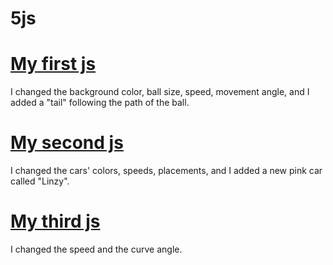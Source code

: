 # 5js
<html>
    <body>
        <h1><a href="1.html">My first js</a></h1>
        <p>I changed the background color, ball size, speed, movement angle, and I added a "tail" following the path of the ball.</p>
        <h1><a href="2.html">My second js</a></h1>
        <p>I changed the cars' colors, speeds, placements, and I added a new pink car called "Linzy".</p>
        <h1><a href="3.html">My third js</a></h1>
        <p>I changed the speed and the curve angle.</p>
    </body>
</html>
